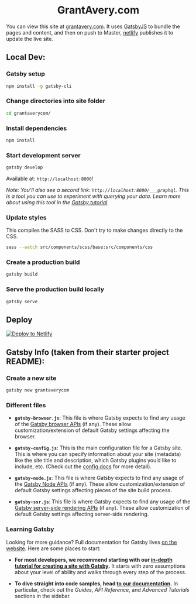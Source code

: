 <h1 align="center">
  GrantAvery.com
</h1>

You can view this site at [grantavery.com](https://www.grantavery.com/). It uses [GatsbyJS](https://www.gatsbyjs.org/) to bundle the pages and content, and then on push to Master, [netlify](https://www.netlify.com/) publishes it to update the live site.


## Local Dev:

### Gatsby setup
```sh
npm install -g gatsby-cli
```

### Change directories into site folder

```sh
cd grantaverycom/
```

### Install dependencies

```sh
npm install
```

### Start development server

```sh
gatsby develop
```

Available at: `http://localhost:8000`!

*Note: You'll also see a second link: `http://localhost:8000/___graphql`. This is a tool you can use to experiment with querying your data. Learn more about using this tool in the [Gatsby tutorial](https://www.gatsbyjs.org/tutorial/part-five/#introducing-graphiql).*

### Update styles
This compiles the SASS to CSS. Don't try to make changes directly to the CSS.

```sh
sass --watch src/components/scss/base:src/components/css
```


### Create a production build

```sh
gatsby build
```

### Serve the production build locally

```sh
gatsby serve
```


## Deploy

[![Deploy to Netlify](https://www.netlify.com/img/deploy/button.svg)](https://app.netlify.com/start/deploy?repository=https://github.com/GrantAvery/GrantAveryCom)


## Gatsby Info (taken from their starter project README):

### Create a new site
```sh
gatsby new grantaverycom
```

### Different files
  
-   **`gatsby-browser.js`**: This file is where Gatsby expects to find any usage of the [Gatsby browser APIs](https://www.gatsbyjs.org/docs/browser-apis/) (if any). These allow customization/extension of default Gatsby settings affecting the browser.

-   **`gatsby-config.js`**: This is the main configuration file for a Gatsby site. This is where you can specify information about your site (metadata) like the site title and description, which Gatsby plugins you’d like to include, etc. (Check out the [config docs](https://www.gatsbyjs.org/docs/gatsby-config/) for more detail).

-   **`gatsby-node.js`**: This file is where Gatsby expects to find any usage of the [Gatsby Node APIs](https://www.gatsbyjs.org/docs/node-apis/) (if any). These allow customization/extension of default Gatsby settings affecting pieces of the site build process.

-   **`gatsby-ssr.js`**: This file is where Gatsby expects to find any usage of the [Gatsby server-side rendering APIs](https://www.gatsbyjs.org/docs/ssr-apis/) (if any). These allow customization of default Gatsby settings affecting server-side rendering.

### Learning Gatsby

Looking for more guidance? Full documentation for Gatsby lives [on the website](https://www.gatsbyjs.org/). Here are some places to start:

-   **For most developers, we recommend starting with our [in-depth tutorial for creating a site with Gatsby](https://www.gatsbyjs.org/tutorial/).** It starts with zero assumptions about your level of ability and walks through every step of the process.

-   **To dive straight into code samples, head [to our documentation](https://www.gatsbyjs.org/docs/).** In particular, check out the _Guides_, _API Reference_, and _Advanced Tutorials_ sections in the sidebar.
